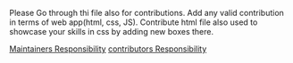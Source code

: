 Please Go through thi file also for contributions.
Add any valid contribution in terms of web app(html, css, JS).
Contribute html file also used to showcase your skills in css by adding new boxes there.

[Maintainers Responsibility](https://hacktoberfest.digitalocean.com/resources/maintainers)
[contributors Responsibility](https://hacktoberfest.digitalocean.com/resources/participation)

